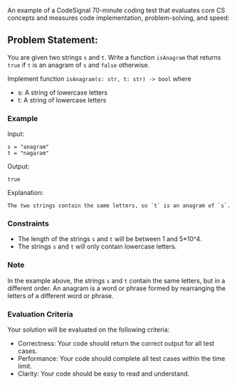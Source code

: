 
An example of a CodeSignal 70-minute coding test that evaluates core CS concepts and measures code implementation, problem-solving, and speed:

## Problem Statement:

You are given two strings `s` and `t`. Write a function `isAnagram` that returns `true` if `t` is an anagram of `s` and `false` otherwise.

Implement function `isAnagram(s: str, t: str) -> bool` where
- s: A string of lowercase letters
- t: A string of lowercase letters

### Example

Input:
```
s = "anagram"
t = "nagaram"
```

Output:
```
true
```

Explanation:
```
The two strings contain the same letters, so `t` is an anagram of `s`.
```

### Constraints

- The length of the strings `s` and `t` will be between 1 and 5*10^4.
- The strings `s` and `t` will only contain lowercase letters.

### Note

In the example above, the strings `s` and `t` contain the same letters, but in a different order. An anagram is a word or phrase formed by rearranging the letters of a different word or phrase.

### Evaluation Criteria

Your solution will be evaluated on the following criteria:
- Correctness: Your code should return the correct output for all test cases.
- Performance: Your code should complete all test cases within the time limit.
- Clarity: Your code should be easy to read and understand.
